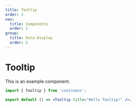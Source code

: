 ```yaml
---
title: Tooltip
order: 2
nav:
  title: Components
  order: 1
group:
  title: Data Display
  order: 2
---
```


# Tooltip

This is an example component.

```jsx
import { Tooltip } from 'continens';

export default () => <Tooltip title="Hello Tooltip!" />;
```
